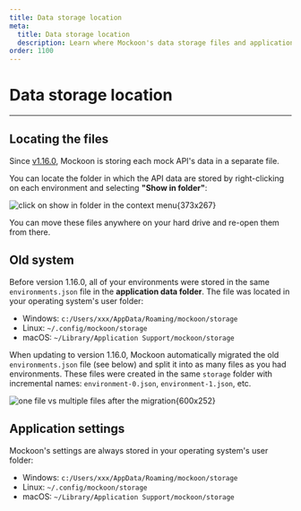 ```yaml
---
title: Data storage location
meta:
  title: Data storage location
  description: Learn where Mockoon's data storage files and application settings are located and how to move them to other folders
order: 1100
---
```


# Data storage location

---

## Locating the files

Since [v1.16.0](https://github.com/mockoon/mockoon/releases/tag/v1.16.0), Mockoon is storing each mock API's data in a separate file.

You can locate the folder in which the API data are stored by right-clicking on each environment and selecting **"Show in folder"**:

![click on show in folder in the context menu{373x267}](/images/docs/v1.17.0/environment-show-in-folder.png)

You can move these files anywhere on your hard drive and re-open them from there.

## Old system

Before version 1.16.0, all of your environments were stored in the same `environments.json` file in the **application data folder**. The file was located in your operating system's user folder:

- Windows: `c:/Users/xxx/AppData/Roaming/mockoon/storage`
- Linux: `~/.config/mockoon/storage`
- macOS: `~/Library/Application Support/mockoon/storage`

When updating to version 1.16.0, Mockoon automatically migrated the old `environments.json` file (see below) and split it into as many files as you had environments. These files were created in the same `storage` folder with incremental names: `environment-0.json`, `environment-1.json`, etc.

![one file vs multiple files after the migration{600x252}](/images/docs/storage-migration.png)

## Application settings

Mockoon's settings are always stored in your operating system's user folder:

- Windows: `c:/Users/xxx/AppData/Roaming/mockoon/storage`
- Linux: `~/.config/mockoon/storage`
- macOS: `~/Library/Application Support/mockoon/storage`
